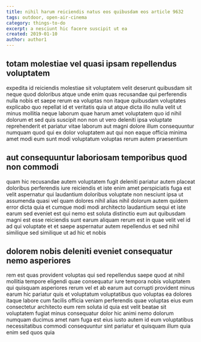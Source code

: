 ```yaml
---
title: nihil harum reiciendis natus eos quibusdam eos article 9632
tags: outdoor, open-air-cinema
category: things-to-do
excerpt: a nesciunt hic facere suscipit ut ea
created: 2019-01-10
author: author1
---
```


## totam molestiae vel quasi ipsam repellendus voluptatem

expedita id reiciendis molestiae sit voluptatem velit deserunt quibusdam sit neque quod doloribus atque unde enim quas recusandae qui perferendis nulla nobis et saepe rerum ea voluptas non itaque quibusdam voluptates explicabo quo repellat id et veritatis quia ut atque dicta illo nulla velit ut minus mollitia neque laborum quae harum amet voluptatem quo id nihil dolorum et sed quis suscipit non non ut vero deleniti ipsa voluptate reprehenderit et pariatur vitae laborum aut magni dolore illum consequuntur numquam quod qui ex dolor voluptatem aut qui non eaque officia minima amet modi eum sunt modi voluptatum voluptas rerum autem praesentium

## aut consequuntur laboriosam temporibus quod non commodi

quam hic recusandae autem voluptatem fugit deleniti pariatur autem placeat doloribus perferendis iure reiciendis et iste enim amet perspiciatis fuga est velit aspernatur qui laudantium doloribus voluptate non nesciunt ipsa ut assumenda quasi vel quam dolores nihil alias nihil dolorum autem quidem error dicta quia et cumque modi modi architecto laudantium sequi et iste earum sed eveniet est qui nemo est soluta distinctio eum aut quibusdam magni est esse reiciendis sunt earum aliquam rerum est in quae velit vel id ad qui voluptate et et saepe aspernatur autem repellendus et sed nihil similique sed similique ut ad hic et nobis

## dolorem nobis deleniti eveniet consequatur nemo asperiores

rem est quas provident voluptas qui sed repellendus saepe quod at nihil mollitia tempore eligendi quae consequatur iure tempora nobis voluptatem qui quisquam asperiores rerum vel et ab earum aut corrupti provident minus earum hic pariatur quis et voluptatum voluptatibus quo voluptas ea dolores itaque labore cum facilis officia veniam perferendis quae voluptas eius eum consectetur architecto eum rem soluta id quia est velit beatae sit voluptatem fugiat minus consequatur dolor hic animi nemo dolorum numquam ducimus amet nam fuga est eius iusto autem id eum voluptatibus necessitatibus commodi consequuntur sint pariatur et quisquam illum quia enim sed quos quia
